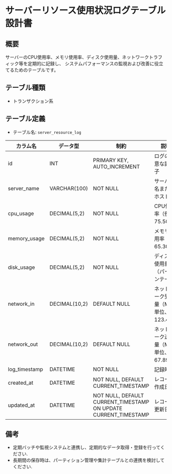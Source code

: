 # サーバーリソース使用状況ログテーブル設計書

## 概要
サーバーのCPU使用率、メモリ使用率、ディスク使用量、ネットワークトラフィック等を定期的に記録し、
システムパフォーマンスの監視および改善に役立てるためのテーブルです。

## テーブル種類
- トランザクション系

## テーブル定義
- テーブル名: `server_resource_log`

| カラム名         | データ型       | 制約                                      | 説明                                          |
|------------------|----------------|-------------------------------------------|-----------------------------------------------|
| id               | INT            | PRIMARY KEY, AUTO_INCREMENT               | ログの一意な識別子                             |
| server_name      | VARCHAR(100)   | NOT NULL                                  | サーバー名またはホスト名                        |
| cpu_usage        | DECIMAL(5,2)   | NOT NULL                                  | CPU使用率（例: 75.50）                         |
| memory_usage     | DECIMAL(5,2)   | NOT NULL                                  | メモリ使用率（例: 65.30）                        |
| disk_usage       | DECIMAL(5,2)   | NOT NULL                                  | ディスク使用量（パーセンテージ）                  |
| network_in       | DECIMAL(10,2)  | DEFAULT NULL                              | ネットワーク受信量（MB単位、例: 123.45）          |
| network_out      | DECIMAL(10,2)  | DEFAULT NULL                              | ネットワーク送信量（MB単位、例: 67.89）           |
| log_timestamp    | DATETIME       | NOT NULL                                  | 記録時刻                                      |
| created_at       | DATETIME       | NOT NULL, DEFAULT CURRENT_TIMESTAMP       | レコード作成日時                             |
| updated_at       | DATETIME       | NOT NULL, DEFAULT CURRENT_TIMESTAMP ON UPDATE CURRENT_TIMESTAMP | レコード更新日時                |

## 備考
- 定期バッチや監視システムと連携し、定期的なデータ取得・登録を行ってください.
- 長期間の保存時は、パーティション管理や集計テーブルとの連携を検討してください.
